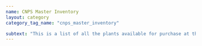 ```yaml
---
name: CNPS Master Inventory
layout: category
category_tag_name: "cnps_master_inventory"

subtext: "This is a list of all the plants available for purchase at this nursery in recent years. It is not a list of all the plants available currently."
---
```



